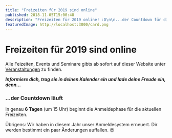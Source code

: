 ```yaml
---
title: "Freizeiten für 2019 sind online"
published: 2018-11-05T15:00:48
description: "Freizeiten für 2019 online! :D\n\n...der Countdown für die Anmeldephase läuft: nur noch 6 Tage\n\n#freizeiten #2019 #meinEC #WirSindDirNordbund"
featuredImage: http://localhost:3000/card.png
---
```


# Freizeiten für 2019 sind online

<p>Alle Feizeiten, Events und Seminare gibts ab sofort auf dieser Website unter <a href="https://www.ec-nordbund.de/veranstaltung/">Veranstaltungen</a> zu finden.</p>
<p><em><strong>Informiere dich, trag sie in deinen Kalender ein und lade deine Freude ein, denn&#8230;</strong></em></p>
<h3>&#8230;der Countdown läuft</h3>
<p>In genau <strong>6 Tagen</strong> (um 15 Uhr) beginnt die Anmeldephase für die aktuellen Freizeiten.</p>
<p>Übrigens: Wir haben in diesem Jahr unser Anmeldesystem erneuert. Dir werden bestimmt ein paar Änderungen auffallen. 😉</p>
<p>&nbsp;</p>
